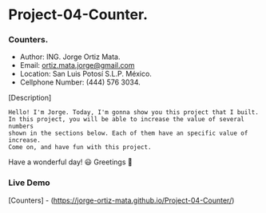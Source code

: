 # Project-04-Counter.
### Counters.
- Author: ING. Jorge Ortiz Mata.
- Email: ortiz.mata.jorge@gmail.com
- Location: San Luis Potosí S.L.P. México.
- Cellphone Number: (444) 576 3034.

[Description]

    Hello! I'm Jorge. Today, I'm gonna show you this project that I built.
    In this project, you will be able to increase the value of several numbers 
    shown in the sections below. Each of them have an specific value of increase.
    Come on, and have fun with this project.

Have a wonderful day! :smiley:
Greetings :love_you_gesture:

### Live Demo

[Counters] - (https://jorge-ortiz-mata.github.io/Project-04-Counter/)
